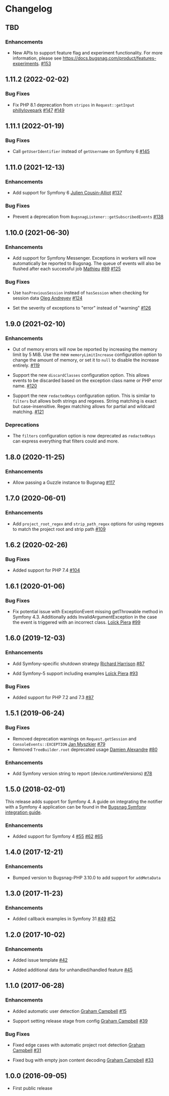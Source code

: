 Changelog
=========

## TBD

### Enhancements

* New APIs to support feature flag and experiment functionality. For more information, please see https://docs.bugsnag.com/product/features-experiments.
  [#153](https://github.com/bugsnag/bugsnag-symfony/pull/153)

## 1.11.2 (2022-02-02)

### Bug Fixes

* Fix PHP 8.1 deprecation from `stripos` in `Request::getInput`
  [phillylovepark](https://github.com/phillylovepark)
  [#147](https://github.com/bugsnag/bugsnag-symfony/pull/147)
  [#149](https://github.com/bugsnag/bugsnag-symfony/pull/149)

## 1.11.1 (2022-01-19)

### Bug Fixes

* Call `getUserIdentifier` instead of `getUsername` on Symfony 6
  [#145](https://github.com/bugsnag/bugsnag-symfony/pull/145)

## 1.11.0 (2021-12-13)

### Enhancements

* Add support for Symfony 6
  [Julien Cousin-Alliot](https://github.com/Nispeon)
  [#137](https://github.com/bugsnag/bugsnag-symfony/pull/137)

### Bug Fixes

* Prevent a deprecation from `BugsnagListener::getSubscribedEvents`
  [#138](https://github.com/bugsnag/bugsnag-symfony/pull/138)

## 1.10.0 (2021-06-30)

### Enhancements

* Add support for Symfony Messenger. Exceptions in workers will now automatically be reported to Bugsnag. The queue of events will also be flushed after each successful job
  [Mathieu](https://github.com/MatTheCat)
  [#89](https://github.com/bugsnag/bugsnag-symfony/pull/89)
  [#125](https://github.com/bugsnag/bugsnag-symfony/pull/125)

### Bug Fixes

* Use `hasPreviousSession` instead of `hasSession` when checking for session data
  [Oleg Andreyev](https://github.com/oleg-andreyev)
  [#124](https://github.com/bugsnag/bugsnag-symfony/pull/124)

* Set the severity of exceptions to "error" instead of "warning"
  [#126](https://github.com/bugsnag/bugsnag-symfony/pull/126)

## 1.9.0 (2021-02-10)

### Enhancements

* Out of memory errors will now be reported by increasing the memory limit by 5 MiB. Use the new `memoryLimitIncrease` configuration option to change the amount of memory, or set it to `null` to disable the increase entirely.
  [#119](https://github.com/bugsnag/bugsnag-symfony/pull/119)

* Support the new `discardClasses` configuration option. This allows events to be discarded based on the exception class name or PHP error name.
  [#120](https://github.com/bugsnag/bugsnag-symfony/pull/120)

* Support the new `redactedKeys` configuration option. This is similar to `filters` but allows both strings and regexes. String matching is exact but case-insensitive. Regex matching allows for partial and wildcard matching.
  [#121](https://github.com/bugsnag/bugsnag-symfony/pull/121)

### Deprecations

* The `filters` configuration option is now deprecated as `redactedKeys` can express everything that filters could and more.

## 1.8.0 (2020-11-25)

### Enhancements

* Allow passing a Guzzle instance to Bugsnag
  [#117](https://github.com/bugsnag/bugsnag-symfony/pull/117)

## 1.7.0 (2020-06-01)

### Enhancements

* Add `project_root_regex` and `strip_path_regex` options for using regexes to match the project root and strip path
  [#109](https://github.com/bugsnag/bugsnag-symfony/pull/109)

## 1.6.2 (2020-02-26)

### Bug Fixes

* Added support for PHP 7.4
  [#104](https://github.com/bugsnag/bugsnag-symfony/pull/104)

## 1.6.1 (2020-01-06)

### Bug Fixes

* Fix potential issue with ExceptionEvent missing getThrowable method in Symfony 4.3.
  Additionally adds InvalidArgumentException in the case the event is triggered with an incorrect class.
  [Loïck Piera](https://github.com/pyrech)
  [#99](https://github.com/bugsnag/bugsnag-symfony/pull/99)


## 1.6.0 (2019-12-03)

### Enhancements

* Add Symfony-specific shutdown strategy
  [Richard Harrison](https://github.com/rjharrison)
  [#87](https://github.com/bugsnag/bugsnag-symfony/pull/87)

* Add Symfony-5 support including examples
  [Loïck Piera](https://github.com/pyrech)
  [#93](https://github.com/bugsnag/bugsnag-symfony/pull/93)

### Bug Fixes

* Added support for PHP 7.2 and 7.3
  [#87](https://github.com/bugsnag/bugsnag-symfony/pull/87)

## 1.5.1 (2019-06-24)

### Bug Fixes

* Removed deprecation warnings on `Request.getSession` and `ConsoleEvents::EXCEPTION`
  [Jan Myszkier](https://github.com/janmyszkier)
  [#79](https://github.com/bugsnag/bugsnag-symfony/pull/79)
* Removed `TreeBuilder.root` deprecated usage
  [Damien Alexandre](https://github.com/damienalexandre)
  [#80](https://github.com/bugsnag/bugsnag-symfony/pull/80)

### Enhancements

* Add Symfony version string to report (device.runtimeVersions)
  [#78](https://github.com/bugsnag/bugsnag-symfony/pull/78)

## 1.5.0 (2018-02-01)

This release adds support for Symfony 4. A guide on integrating the notifier with a Symfony 4 application can be found in the [Bugsnag Symfony integration guide](https://docs.bugsnag.com/platforms/php/symfony/).

### Enhancements

* Added support for Symfony 4
  [#55](https://github.com/bugsnag/bugsnag-symfony/pull/55)
  [#62](https://github.com/bugsnag/bugsnag-symfony/pull/62)
  [#65](https://github.com/bugsnag/bugsnag-symfony/pull/65)

## 1.4.0 (2017-12-21)

### Enhancements

* Bumped version to Bugsnag-PHP 3.10.0 to add support for `addMetaData`

## 1.3.0 (2017-11-23)

### Enhancements

* Added callback examples in Symfony 31
  [#49](https://github.com/bugsnag/bugsnag-symfony/pull/49)
  [#52](https://github.com/bugsnag/bugsnag-symfony/pull/52)

## 1.2.0 (2017-10-02)

### Enhancements

* Added issue template
  [#42](https://github.com/bugsnag/bugsnag-symfony/pull/42)

* Added additional data for unhandled/handled feature
  [#45](https://github.com/bugsnag/bugsnag-symfony/pull/45)

## 1.1.0 (2017-06-28)

### Enhancements

* Added automatic user detection
  [Graham Campbell](https://github.com/GrahamCampbell)
  [#15](https://github.com/bugsnag/bugsnag-symfony/pull/15)

* Support setting release stage from config
  [Graham Campbell](https://github.com/GrahamCampbell)
  [#39](https://github.com/bugsnag/bugsnag-symfony/pull/39)

### Bug Fixes

* Fixed edge cases with automatic project root detection
  [Graham Campbell](https://github.com/GrahamCampbell)
  [#31](https://github.com/bugsnag/bugsnag-symfony/pull/31)

* Fixed bug with empty json content decoding
  [Graham Campbell](https://github.com/GrahamCampbell)
  [#33](https://github.com/bugsnag/bugsnag-symfony/pull/33)

## 1.0.0 (2016-09-05)

* First public release
